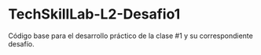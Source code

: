 # TechSkillLab-L2-Desafio1
Código base para el desarrollo práctico de la clase #1 y su correspondiente desafío.
